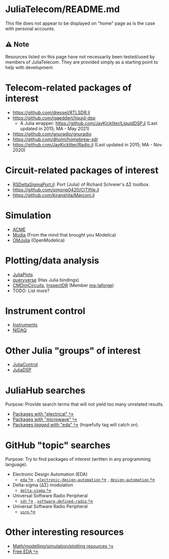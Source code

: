 <!-- Reference-style links to make tables & lists more readable -->
[ACME]: <https://github.com/HSU-ANT/ACME.jl>
[CMDimCircuits]: <https://github.com/ma-laforge/CMDimCircuits.jl>
[EXTmodelling]: <https://ma-laforge.github.io/extresouces/modelling>
[EXTfreeEDA]: <https://ma-laforge.github.io/extresouces/freeeda>
[InspectDR]: <https://github.com/ma-laforge/InspectDR.jl>
[Instruments]: <https://github.com/BBN-Q/Instruments.jl>
[NIDAQ]: <https://github.com/JaneliaSciComp/NIDAQ.jl>
[ma-laforge]: <https://github.com/ma-laforge>
[Modia]: <https://github.com/ModiaSim/Modia.jl>
[OMJulia]: <https://github.com/OpenModelica/OMJulia.jl>
[JuliaControl]: <https://github.com/JuliaControl>
[JuliaDSP]: <https://github.com/JuliaDSP>
[JuliaPlots]: <https://github.com/JuliaPlots>
[queryverse]: <https://github.com/queryverse>
[RSDeltaSigmaPort]: <https://github.com/ma-laforge/RSDeltaSigmaPort.jl>


# JuliaTelecom/README.md
This file does not appear to be displayed on "home" page as is the case with personal accounts.

## :warning: Note
Resources listed on this page have not necessarily been tested/used by members of JuliaTelecom. They are provided simply as a starting point to help with development.

# Telecom-related packages of interest
 - <https://github.com/dressel/RTLSDR.jl>
 - <https://github.com/jgaeddert/liquid-dsp>
   - A Julia wrapper: <https://github.com/JayKickliter/LiquidDSP.jl> (Last updated in 2015; MA - May 2021)
 - <https://github.com/gnuradio/gnuradio>
 - <https://github.com/dholm/homebrew-sdr>
 - <https://github.com/JayKickliter/Radio.jl> (Last updated in 2015; MA - Nov 2020)

# Circuit-related packages of interest
 - [RSDeltaSigmaPort.jl][RSDeltaSigmaPort]: Port (Julia) of Richard Schreier's &Delta;&Sigma; toolbox.
 - <https://github.com/simonp0420/CITIfile.jl>
 - <https://github.com/kiranshila/Marconi.jl>

# Simulation
 - [ACME]
 - [Modia] (From the mind that brought you Modelica)
 - [OMJulia] (OpenModelica)

# Plotting/data analysis
 - [JuliaPlots]
 - [queryverse] (Has Julia bindings)
 - [CMDimCircuits], [InspectDR] (Member [ma-laforge])
 - TODO: List more?

# Instrument control
 - [Instruments]
 - [NIDAQ]

# Other Julia "groups" of interest
 - [JuliaControl]
 - [JuliaDSP]

# JuliaHub searches
Purpose: Provide search terms that will not yield too many unrelated results.
 - [Packages with "electrical" &#x21AA;](https://juliahub.com/ui/Packages?q=electrical)
 - [Packages with "microwave" &#x21AA;](https://juliahub.com/ui/Packages?q=microwave)
 - [Packages *tagged* with "eda" &#x21AA;](https://juliahub.com/ui/Packages?t=eda) (hopefully tag will catch on).

# GitHub "topic" searches
Purpose: Try to find packages of interest (written in any programming language).
 - Electronic Design Automation (EDA)
   - [`eda` &#x21AA;](https://github.com/topics/eda)
     , [`electronic-design-automation` &#x21AA;](https://github.com/topics/electronic-design-automation)
     , [`design-automation` &#x21AA;](https://github.com/topics/design-automation)
 - Delta-sigma (&Delta;&Sigma;) modulation
   - [`delta-sigma` &#x21AA;](https://github.com/topics/delta-sigma)
 - Universal Software Radio Peripheral
   - [`sdr` &#x21AA;](https://github.com/topics/sdr)
     , [`software-defined-radio` &#x21AA;](https://github.com/topics/software-defined-radio)
 - Universal Software Radio Peripheral
   - [`usrp` &#x21AA;](https://github.com/topics/usrp)

# Other interesting resources
 - [Math/modelling/simulation/plotting resources &#x21AA;][EXTmodelling]
 - [Free EDA &#x21AA;][EXTfreeEDA]
